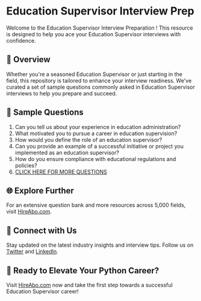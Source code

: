 # Education Supervisor Interview Prep

Welcome to the Education Supervisor Interview Preparation ! This resource is designed to help you ace your Education Supervisor interviews with confidence.

## 🚀 Overview

Whether you're a seasoned Education Supervisor or just starting in the field, this repository is tailored to enhance your interview readiness. We've curated a set of sample questions commonly asked in Education Supervisor interviews to help you prepare and succeed.

## 📝 Sample Questions

1. Can you tell us about your experience in education administration?
2. What motivated you to pursue a career in education supervision?
3. How would you define the role of an education supervisor?
4. Can you provide an example of a successful initiative or project you implemented as an education supervisor?
5. How do you ensure compliance with educational regulations and policies?
6. [CLICK HERE FOR MORE QUESTIONS](https://hireabo.com/job/4_1_23/Education%20Supervisor)

## 🌐 Explore Further

For an extensive question bank and more resources across 5,000 fields, visit [HireAbo.com](https://www.hireabo.com).

## 📱 Connect with Us

Stay updated on the latest industry insights and interview tips. Follow us on [Twitter](https://twitter.com/hireabo) and [LinkedIn](https://www.linkedin.com/in/hire-abo-3609972a8/).

## 🚀 Ready to Elevate Your Python Career?

Visit [HireAbo.com](https://www.hireabo.com) now and take the first step towards a successful Education Supervisor career!
